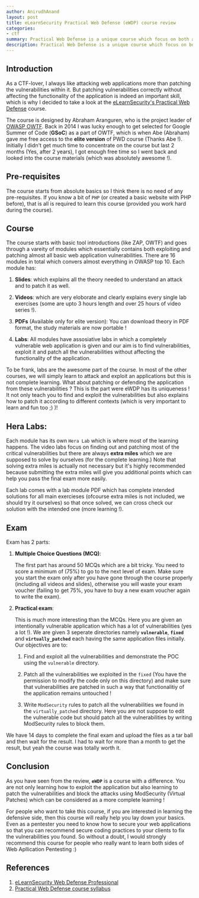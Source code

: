 ```yaml
---
author: AnirudhAnand
layout: post
title: eLearnSecurity Practical Web Defense (eWDP) course review
categories:
- ctf
summary: Practical Web Defense is a unique course which focus on both attacking and *defending* web Applications unlike the traditional courses which focuses only on attacking applications.
description: Practical Web Defense is a unique course which focus on both attacking and *defending* web Applications unlike the traditional courses which focuses only on attacking applications.
---
```


## Introduction

As a CTF-lover, I always like attacking web applications more than patching the vulnerabilities within it. But patching vulnerabilities correctly without affecting the functionality of the application is indeed an important skill, which is why I decided to take a look at the [eLearnSecurity's Practical Web Defense](https://www.elearnsecurity.com/course/practical_web_defense/) course.

The course is designed by Abraham Aranguren, who is the project leader of [OWASP OWTF](https://www.owasp.org/index.php/OWASP_OWTF). Back in 2014 I was lucky enough to get selected for Google Summer of Code (**GSoC**) as a part of OWTF, which is when Abe (Abraham) gave me free access to the **elite version** of PWD course (Thanks Abe !). Initially I didn't get much time to concentrate on the course but last 2 months (Yes, after 2 years), I got enough free time so I went back and looked into the course materials (which was absolutely awesome !).


## Pre-requisites

The course starts from absolute basics so I think there is no need of any pre-requisites. If you know a bit of `PHP` (or created a basic website with PHP before), that is all is required to learn this course (provided you work hard during the course).


## Course

The course starts with basic tool introductions	(like ZAP, OWTF) and goes through a vareity of modules which essentially contains both exploiting and patching almost all basic web application vulnerabilities. There are 16 modules in total which convers almost everything in OWASP top 10. Each module has:

1. **Slides**: which explains all the theory needed to understand an attack and to patch it as well.

2. **Videos**: which are very eloborate and clearly explains every single lab exercises (some are upto 3 hours length and over 25 hours of video series !).

3. **PDFs** (Available only for elite version): You can download theory in PDF format, the study materials are now portable !

4. **Labs**: All modules have assosiative labs in which a completely vulnerable web application is given and our aim is to find vulnerabilities, exploit it and patch all the vulnerabilities without affecting the functionality of the application.

To be frank, labs are the awesome part of the course. In most of the other courses, we will simply learn to attack and exploit an applications but this is not complete learning. What about patching or defending the application from these vulnerabilities ?
This is the part were eWDP has its uniqueness ! It not only teach you to find and exploit the vulnerabilities but also explains how to patch it according to different contexts (which is very important to learn and fun too ;) )!


## Hera Labs:

Each module has its own `Hera Lab` which is where most of the learning happens. The video labs focus on finding out and patching most of the critical vulnerabilities but there are always **extra miles** which we are supposed to solve by ourselves (for the complete learning.) Note that solving extra miles is actually not necessary but it's highly recommended because submitting the extra miles will give you additional points which can help you pass the final exam more easily.

Each lab comes with a lab module PDF which has complete intended solutions for all main exercieses (ofcourse extra miles is not included, we should try it ourselves) so that once solved, we can cross check our solution with the intended one (more learning !).


## Exam

Exam has 2 parts:

1. **Multiple Choice Questions (MCQ)**:

    The first part has around 50 MCQs which are a bit tricky. You need to score a minimum of (75%) to go to the next level of exam. Make sure you start the exam only after you have gone through the course properly (including all videos and slides), otherwise you will waste your exam voucher (failing to get 75%, you have to buy a new exam voucher again to write the exam).


2. **Practical exam**:

    This is much more interesting than the MCQs. Here you are given an intentionally vulnerable application which has a lot of vulnerabilities (yes a lot !). We are given 3 seperate directories namely **`vulnerable`**, **`fixed`** and **`virtually_patched`** each having the same application files initially. Our objectives are to:

    1. Find and exploit all the vulnerabilities and demonstrate the POC using the `vulnerable` directory.

    2. Patch all the vulnerabilities we exploited in the `fixed` (You have the permission to modify the code only on this directory) and make sure that vulnerabilities are patched in such a way that functionalitiy of the application remains untouched !

    3. Write `ModSecurity` rules to patch all the vulnerabilities we found in the `virtually_patched` directory. Here you are not suppose to edit the vulnerable code but should patch all the vulnerabilities by writing ModSecurity rules to block them.


We have 14 days to complete the final exam and upload the files as a tar ball and then wait for the result. I had to wait for more than a month to get the result, but yeah the course was totally worth it.


## Conclusion

As you have seen from the review, **`eWDP`** is a course with a difference. You are not only learning how to exploit the application but also learning to patch the vulnerabilities and block the attacks using ModSecurity (Virtual Patches) which can be considered as a more complete learning !

For people who want to take this course, if you are interested in learning the defensive side, then this course will really help you lay down your basics. Even as a pentester you need to know how to secure your web applications so that you can recommend secure coding practices to your clients to fix the vulnerabilities you found. So without a doubt, I would strongly recommend this course for people who really want to learn both sides of Web Apllication Pentesting :)


## References

1. [eLearnSecurity Web Defense Professional](https://www.elearnsecurity.com/certification/ewdp/)
2. [Practical Web Defense course syllabus](https://www.elearnsecurity.com/collateral/Syllabus_PWD.pdf)
